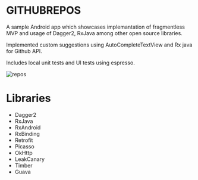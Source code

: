 # GITHUBREPOS

A sample Android app which showcases implemantation of fragmentless MVP and usage of Dagger2,
RxJava among other open source libraries.

Implemented custom suggestions using AutoCompleteTextView and
Rx java for Github API.

Includes local unit tests and UI tests using espresso.

![repos](githubrepos.gif)

# Libraries
* Dagger2
* RxJava
* RxAndroid
* RxBinding
* Retrofit
* Picasso
* OkHttp
* LeakCanary
* Timber
* Guava


